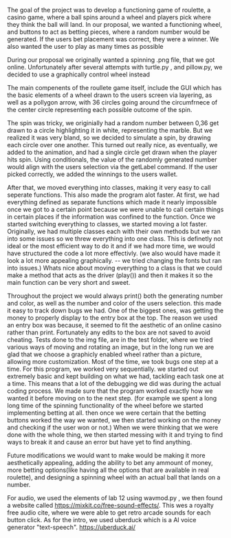 
The goal of the project was to develop a functioning game of roulette, a casino game, where a ball spins around a wheel and players pick where they think the ball will land. In our proposal, we wanted a functioning wheel, and buttons to act as betting pieces, where a random number would be generated. If the users bet placement was correct, they were a winner. We also wanted the user to play as many times as possible

During our proposal we originally wanted a spinning .png file, that we got online. Unfortunately after several attempts with turtle.py , and pillow.py, we decided to use a graphically control wheel instead

The main compenents of the roullete game itself, include the GUI which has the basic elements of a wheel drawn to the users screen via layering, as well as a pollygon arrow, with 36 circles going around the circumfrnece of the center circle representing each possible outcome of the spin.

The spin was tricky, we originially had a random number between 0,36 get drawn to a circle highlighting it in white, representing the marble. But we realized it was very bland, so we decided to simulate a spin, by drawing each circle over one another. This turned out really nice, as eventually, we added to the animation, and had a single circle get drawn when the player hits spin. Using conditionals, the value of the randomly generated number would align with the users selection via the getLabel command. If the user picked correctly, we added the winnings to the users wallet. 

After that, we moved everything into classes, making it very easy to call seperate functions. This also made the program alot faster. At first, we had everything defined as separate functions which made it nearly impossible once we got to a certain point because we were unable to call certain things in certain places if the information was confined to the function. Once we started switching everything to classes, we started moving a lot faster. Originally, we had multiple classes each with their own methods but we ran into some issues so we threw everything into one class. This is definetly not ideal or the most efficient way to do it and if we had more time, we would have structured the code a lot more effectivly. (we also would have made it look a lot more appealing graphically. -- we tried changing the fonts but ran into issues.) Whats nice about moving everything to a class is that we could make a method that acts as the driver (play()) and then it makes it so the main function can be very short and sweet. 

Throughout the project we would always print() both the generating number and color, as well as the number and color of the users selection. this made it easy to track down bugs we had. One of the biggest ones, was getting the money to properly display to the entry box at the top. The reason we used an entry box was because, it seemed to fit the aesthetic of an online casino rather than print. Fortunately any edits to the box are not saved to avoid cheating. Tests done to the img file, are in the test folder, where we tried various ways of moving and rotating an image, but in the long run we are glad that we choose a graphicly enabled wheel rather than a picture, allowing more customization. Most of the time, we took bugs one step at a time. For this program, we worked very sequentially. we started out extremely basic and kept building on what we had, tackling each task one at a time. This means that a lot of the debugging we did was during the actual coding process. We made sure that the program worked exactly how we wanted it before moving on to the next step. (for example we spent a long long time of the spinning functionality of the wheel before we started implementing betting at all. then once we were certain that the betting buttons worked the way we wanted, we then started working on the money and checking if the user won or not.) When we were thinking that we were done with the whole thing, we then started messing with it and trying to find ways to break it and cause an error but have yet to find anything.

Future modifications we would want to make would be making it more aesthetically appealing, adding the ability to bet any ammount of money, more betting options(like having all the options that are available in real roulette), and designing a spinning wheel with an actual ball that lands on a number.

For audio, we used the elements of lab 12 using wavmod.py , we then found a website called https://mixkit.co/free-sound-effects/. This wes a royalty free audio cite, where we were able to get retro arcade sounds for each button click. As for the intro, we used uberduck which is a AI voice generator "text-speech". https://uberduck.ai/

